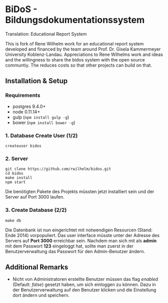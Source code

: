 # BiDoS - Bildungsdokumentationssystem
Translation: Educational Report System

This is fork of Rene Wilhelm work for an educational report system developed and financed by the team around Prof. Dr. Gisela Kammermeyer University Koblenz-Landau. Appreciations to Rene Wilhelms work and ideas and the willingness to share the bidos system with the open source communtiy. The reduces costs so that other projects can build on that. 

## Installation & Setup

### Requirements

- postgres 9.4.0+
- node 0.11.14+
- gulp (`npm install gulp -g`)
- bower (`npm install bower -g`)

### 1. Database Create User (1/2)

```
createuser bidos
```

### 2. Server

```
git clone https://github.com/rwilhelm/bidos.git
cd bidos
make install
npm start
```

Die benötigten Pakete des Projekts müssten jetzt installiert sein und der Server auf Port 3000 laufen.

### 3. Create Database (2/2)

```
make db
```

Die Datenbank ist nun eingerichtet mit notwendigen Resourcen (Stand: Ende 2014) vorpopuliert. Das user interface müsste unter der Adresse des Servers auf **Port 3000** erreichbar sein. Nachdem man sich mit als **admin** mit dem Passwort **123** eingeloggt hat, sollte man zuerst in der Benutzerverwaltung das Passwort für den Admin-Benutzer ändern.


## Additional Remarks

- Nicht von Administratoren erstellte Benutzer müssen das flag *enabled* (Default: *false*) gesetzt haben, um sich einloggen zu können. Dazu in der Benutzerverwaltung auf den Benutzer klicken und die Einstellung dort ändern und speichern.

